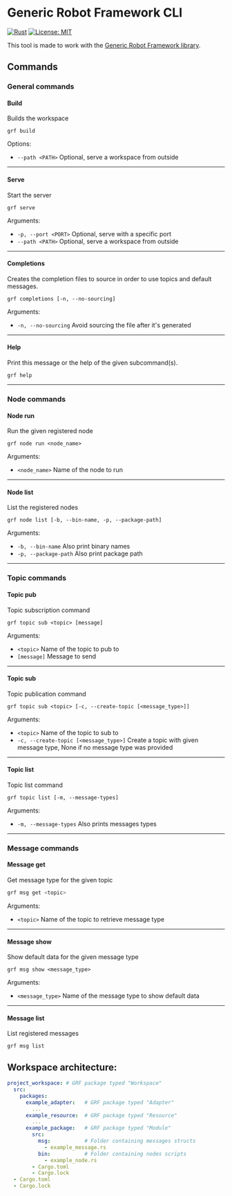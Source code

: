 Generic Robot Framework CLI
===

[![Rust](https://github.com/Generic-Robot-Framework/Generic-Robot-Framework-CLI/actions/workflows/rust.yml/badge.svg)](https://github.com/Generic-Robot-Framework/Generic-Robot-Framework-CLI/actions/workflows/rust.yml)
[![License: MIT](https://img.shields.io/badge/License-MIT-yellow.svg)](https://opensource.org/licenses/MIT)

This tool is made to work with the [Generic Robot Framework library](https://crates.io/crates/generic_robot_framework).

## Commands

### General commands

#### Build

Builds the workspace

```shell
grf build
```

Options:

- `--path <PATH>`  Optional, serve a workspace from outside

---

#### Serve

Start the server

```shell
grf serve
```

Arguments:

- `-p, --port <PORT>` Optional, serve with a specific port
- `--path <PATH>` Optional, serve a workspace from outside

---

#### Completions

Creates the completion files to source in order to use topics and default messages.

```shell
grf completions [-n, --no-sourcing]
```

Arguments:

- `-n, --no-sourcing` Avoid sourcing the file after it's generated

---

#### Help

Print this message or the help of the given subcommand(s).

```shell
grf help
```

---

### Node commands

#### Node run

Run the given registered node

```shell
grf node run <node_name>
```

Arguments:
-  `<node_name>` Name of the node to run

---

#### Node list

List the registered nodes

```shell
grf node list [-b, --bin-name, -p, --package-path]
```

Arguments:

- `-b, --bin-name` Also print binary names
- `-p, --package-path` Also print package path

---

### Topic commands

#### Topic pub

Topic subscription command

```shell
grf topic sub <topic> [message]
```

Arguments:
- `<topic>` Name of the topic to pub to
- `[message]` Message to send

---

#### Topic sub

Topic publication command

```shell
grf topic sub <topic> [-c, --create-topic [<message_type>]]
```

Arguments:
- `<topic>` Name of the topic to sub to
- `-c, --create-topic [<message_type>]` Create a topic with given message type, None if no message type was provided

---

#### Topic list

Topic list command

```shell
grf topic list [-m, --message-types]
```

Arguments:

- `-m, --message-types` Also prints messages types

---

### Message commands

#### Message get

Get message type for the given topic

```bash
grf msg get <topic>
```

Arguments:

- `<topic>` Name of the topic to retrieve message type

---

#### Message show

Show default data for the given message type

```shell
grf msg show <message_type>
```

Arguments:

- `<message_type>` Name of the message type to show default data
 
---

#### Message list

List registered messages

```shell
grf msg list
```

## Workspace architecture:

```yaml
project_workspace: # GRF package typed "Workspace"
  src:
    packages:
      example_adapter:   # GRF package typed "Adapter"
        ...
      example_resource:  # GRF package typed "Resource"
        ...
      example_package:   # GRF package typed "Module"
        src:
          msg:           # Folder containing messages structs
            - example_message.rs
          bin:           # Folder containing nodes scripts
            - example_node.rs
        - Cargo.toml
        - Cargo.lock
  - Cargo.toml
  - Cargo.lock
```
